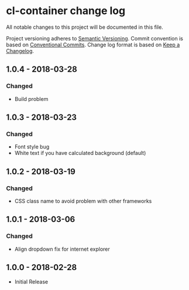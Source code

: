 # cl-container change log

All notable changes to this project will be documented in this file.

Project versioning adheres to [Semantic Versioning](http://semver.org/).
Commit convention is based on [Conventional Commits](http://conventionalcommits.org).
Change log format is based on [Keep a Changelog](http://keepachangelog.com/).

## 1.0.4 - 2018-03-28
### Changed
- Build problem

## 1.0.3 - 2018-03-23
### Changed
- Font style bug
- White text if you have calculated background (default)

## 1.0.2 - 2018-03-19
### Changed
- CSS class name to avoid problem with other frameworks

## 1.0.1 - 2018-03-06
### Changed
- Align dropdown fix for internet explorer

## 1.0.0 - 2018-02-28

* Initial Release
